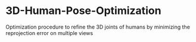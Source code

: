 # 3D-Human-Pose-Optimization
Optimization procedure to refine the 3D joints of humans by minimizing the reprojection error on multiple views
